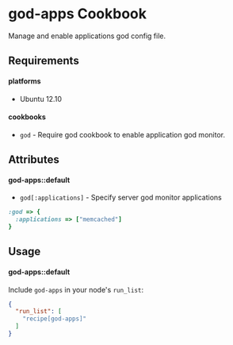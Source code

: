 god-apps Cookbook
=================

Manage and enable applications god config file.

Requirements
------------

#### platforms

* Ubuntu 12.10

#### cookbooks

- `god` - Require god cookbook to enable application god monitor.

Attributes
----------

#### god-apps::default

* `god[:applications]` - Specify server god monitor applications

```ruby
:god => {
  :applications => ["memcached"]
}
```

Usage
-----

#### god-apps::default

Include `god-apps` in your node's `run_list`:

```json
{
  "run_list": [
    "recipe[god-apps]"
  ]
}
```
